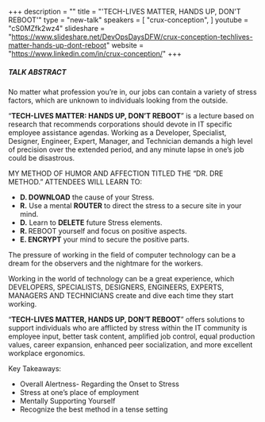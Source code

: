 +++
description = ""
title = "'TECH-LIVES MATTER, HANDS UP, DON'T REBOOT'"
type = "new-talk"
speakers = [
        "crux-conception",
]
youtube = "cS0MZfk2wz4"
slideshare = "https://www.slideshare.net/DevOpsDaysDFW/crux-conception-techlives-matter-hands-up-dont-reboot"
website = "https://www.linkedin.com/in/crux-conception/"
+++
##### TALK ABSTRACT

No matter what profession you’re in, our jobs can contain a variety of stress factors, which are unknown to individuals looking from the outside.

“<strong>TECH-LIVES MATTER: HANDS UP, DON’T REBOOT</strong>” is a lecture based on research that recommends corporations should devote in IT specific employee assistance agendas. Working as a Developer, Specialist, Designer, Engineer, Expert, Manager, and Technician demands a high level of precision over the extended period, and any minute lapse in one’s job could be disastrous.

MY METHOD OF HUMOR AND AFFECTION TITLED THE “DR. DRE METHOD.” ATTENDEES WILL LEARN TO:

* <strong>D. DOWNLOAD</strong> the cause of your Stress.
* <strong>R.</strong> Use a mental <strong>ROUTER</strong> to direct the stress to a secure site in your mind.
* <strong>D.</strong> Learn to <strong>DELETE</strong> future Stress elements.
* <strong>R. </strong>REBOOT yourself and focus on positive aspects.
* <strong>E. ENCRYPT</strong> your mind to secure the positive parts.

The pressure of working in the field of computer technology can be a dream for the observers and the nightmare for the workers.

Working in the world of technology can be a great experience, which DEVELOPERS, SPECIALISTS, DESIGNERS, ENGINEERS, EXPERTS, MANAGERS AND TECHNICIANS create and dive each time they start working.

“<strong>TECH-LIVES MATTER, HANDS UP, DON’T REBOOT</strong>” offers solutions to support individuals who are afflicted by stress within the IT community is employee input, better task content, amplified job control, equal production values, career expansion, enhanced peer socialization, and more excellent workplace ergonomics.

Key Takeaways: 

*  Overall Alertness- Regarding the Onset to Stress 
*  Stress at one’s place of employment 
*  Mentally Supporting Yourself 
*  Recognize the best method in a tense setting
